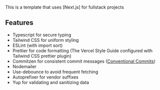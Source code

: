 This is a template that uses [Next.js] for fullstack projects

## Features

- Typescript for secure typing
- Tailwind CSS for uniform styling
- ESLint (with import sort)
- Prettier for code formatting (The Vercel Style Guide configured with Tailwind CSS prettier plugin)
- Commitzen for consistent commit messages ([Conventional Commits](https://www.conventionalcommits.org/en/v1.0.0/))
- Nodemailer
- Use-debounce to avoid frequent fetching
- Autoprefixer for vendor suffixes
- Yup for validating and sanitizing data
